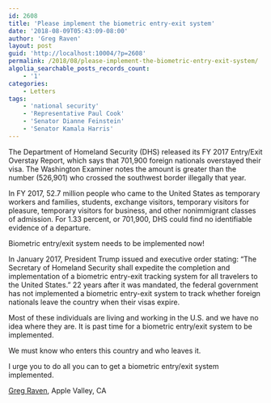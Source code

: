 ```yaml
---
id: 2608
title: 'Please implement the biometric entry-exit system'
date: '2018-08-09T05:43:09-08:00'
author: 'Greg Raven'
layout: post
guid: 'http://localhost:10004/?p=2608'
permalink: /2018/08/please-implement-the-biometric-entry-exit-system/
algolia_searchable_posts_records_count:
    - '1'
categories:
    - Letters
tags:
    - 'national security'
    - 'Representative Paul Cook'
    - 'Senator Dianne Feinstein'
    - 'Senator Kamala Harris'
---
```


The Department of Homeland Security (DHS) released its FY 2017 Entry/Exit Overstay Report, which says that 701,900 foreign nationals overstayed their visa. The Washington Examiner notes the amount is greater than the number (526,901) who crossed the southwest border illegally that year.

In FY 2017, 52.7 million people who came to the United States as temporary workers and families, students, exchange visitors, temporary visitors for pleasure, temporary visitors for business, and other nonimmigrant classes of admission. For 1.33 percent, or 701,900, DHS could find no identifiable evidence of a departure.

Biometric entry/exit system needs to be implemented now!

In January 2017, President Trump issued and executive order stating: “The Secretary of Homeland Security shall expedite the completion and implementation of a biometric entry-exit tracking system for all travelers to the United States.” 22 years after it was mandated, the federal government has not implemented a biometric entry-exit system to track whether foreign nationals leave the country when their visas expire.

Most of these individuals are living and working in the U.S. and we have no idea where they are. It is past time for a biometric entry/exit system to be implemented.

We must know who enters this country and who leaves it.

I urge you to do all you can to get a biometric entry/exit system implemented.

[Greg Raven](https://www.gregraven.org/), Apple Valley, CA